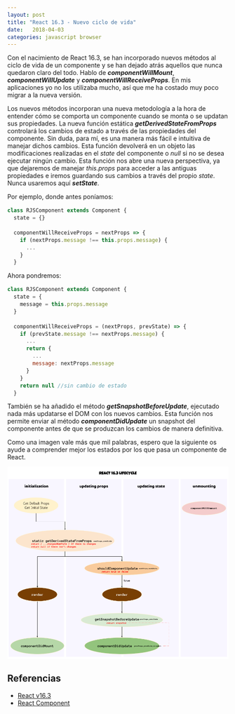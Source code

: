 ```yaml
---
layout: post
title: "React 16.3 - Nuevo ciclo de vida"
date:   2018-04-03
categories: javascript browser
---
```


Con el nacimiento de React 16.3, se han incorporado nuevos métodos al ciclo de vida de un componente y se han dejado atrás aquellos que nunca quedaron claro del todo. Hablo de ***componentWillMount***, ***componentWillUpdate*** y ***componentWillReceiveProps***. En mis aplicaciones yo no los utilizaba mucho, así que me ha costado muy poco migrar a la nueva versión.

Los nuevos métodos incorporan una nueva metodología a la hora de entender cómo se comporta un componente cuando se monta o se updatan sus propiedades. La nueva función estática ***getDerivedStateFromProps*** controlará los cambios de estado a través de las propiedades del componente. Sin duda, para mí, es una manera más fácil e intuitiva de manejar dichos cambios. Esta función devolverá en un objeto las modificaciones realizadas en el *state* del componente o *null* si no se desea ejecutar ningún cambio. Esta función nos abre una nueva perspectiva, ya que dejaremos de manejar *this.props* para acceder a las antiguas propiedades e iremos guardando sus cambios a través del propio *state*. Nunca usaremos aquí ***setState***.

Por ejemplo, donde antes poníamos:

  ```javascript
  class RJSComponent extends Component {
    state = {}

    componentWillReceiveProps = nextProps => {
      if (nextProps.message !== this.props.message) {
        ...
      }
    }
  ```

Ahora pondremos:

  ```javascript
  class RJSComponent extends Component {
    state = {
      message = this.props.message
    }

    componentWillReceiveProps = (nextProps, prevState) => {
      if (prevState.message !== nextProps.message) {
        ...
        return {
          ...
          message: nextProps.message
        }
      }
      return null //sin cambio de estado
    }
  ```

También se ha añadido el método ***getSnapshotBeforeUpdate***, ejecutado nada más updatarse el DOM con los nuevos cambios. Esta función nos permite enviar al método ***componentDidUpdate*** un snapshot del componente antes de que se produzcan los cambios de manera definitiva.

Como una imagen vale más que mil palabras, espero que la siguiente os ayude a comprender mejor los estados por los que pasa un componente de React.

![React 16.3 Lifecycle](../images/react-16.3-lifecycle.png)

## Referencias

* [React v16.3](https://reactjs.org/blog/2018/03/29/react-v-16-3.html)
* [React Component](https://reactjs.org/docs/react-component.html)